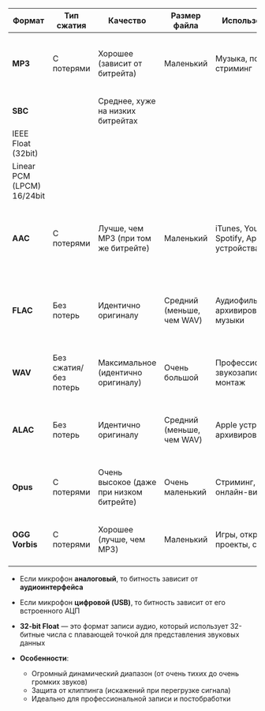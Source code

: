 
| **Формат**                 | **Тип сжатия**        | **Качество**                             | **Размер файла**          | **Использование**                          | **Преимущества**                                                      | **Недостатки**                                                              |
| -------------------------- | --------------------- | ---------------------------------------- | ------------------------- | ------------------------------------------ | --------------------------------------------------------------------- | --------------------------------------------------------------------------- |
| **MP3**                    | С потерями            | Хорошее (зависит от битрейта)            | Маленький                 | Музыка, подкасты, стриминг                 | Широкая совместимость, маленький размер файла                         | Потеря качества при высоком сжатии, не подходит для профессиональной записи |
| **SBC**                    |                       | Среднее, хуже на низких битрейтах        |                           |                                            |                                                                       |                                                                             |
| IEEE Float (32bit)         |                       |                                          |                           |                                            |                                                                       |                                                                             |
| Linear PCM (LPCM) 16/24bit |                       |                                          |                           |                                            |                                                                       |                                                                             |
| **AAC**                    | С потерями            | Лучше, чем MP3 (при том же битрейте)     | Маленький                 | iTunes, YouTube, Spotify, Apple устройства | Высокое качество при меньшем размере, поддержка многоканального звука | Меньшая совместимость с некоторыми старыми устройствами                     |
| **FLAC**                   | Без потерь            | Идентично оригиналу                      | Средний (меньше, чем WAV) | Аудиофилы, архивирование музыки            | Полное сохранение качества, поддержка метаданных, сжатие без потерь   | Больше места, чем MP3/AAC, не все устройства поддерживают                   |
| **WAV**                    | Без сжатия/без потерь | Максимальное (идентично оригиналу)       | Очень большой             | Профессиональная звукозапись, монтаж       | Идеальное качество, простота обработки                                | Очень большие размеры файлов, ограниченная поддержка метаданных             |
| **ALAC**                   | Без потерь            | Идентично оригиналу                      | Средний (меньше, чем WAV) | Apple устройства, архивирование            | Полное сохранение качества, оптимизирован для Apple экосистемы        | Меньшая совместимость с устройствами вне Apple                              |
| **Opus**                   | С потерями            | Очень высокое (даже при низком битрейте) | Очень маленький           | Стриминг, VoIP, онлайн-видео               | Высокое качество при низком битрейте, низкая задержка                 | Ограниченная поддержка в некоторых устройствах и программах                 |
| **OGG Vorbis**             | С потерями            | Хорошее (лучше, чем MP3)                 | Маленький                 | Игры, открытые проекты, стриминг           | Открытый формат, хорошее качество при сжатии                          | Меньшая популярность и поддержка по сравнению с MP3/AAC                     |

- Если микрофон **аналоговый**, то битность зависит от **аудиоинтерфейса**
- Если микрофон **цифровой (USB)**, то битность зависит от его встроенного АЦП


- **32-bit Float** — это формат записи аудио, который использует 32-битные числа с плавающей точкой для представления звуковых данных
- **Особенности**:
    - Огромный динамический диапазон (от очень тихих до очень громких звуков)
    - Защита от клиппинга (искажений при перегрузке сигнала)
    - Идеально для профессиональной записи и постобработки